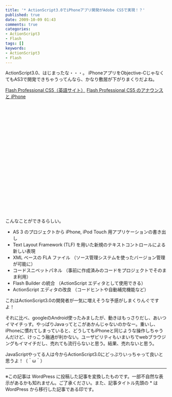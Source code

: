 ```yaml
---
title: '* ActionScript3.0でiPhoneアプリ開発がAdobe CS5で実現！？'
published: true
date: 2009-10-09 01:43
comments: true
categories:
- ActionScript3
- Flash
tags: []
keywords:
- ActionScript3
- Flash
---
```

ActionScript3.0、はじまったな・・・。
iPhoneアプリをObjective-CじゃなくてもAS3で開発できちゃうってんなら、かなり敷居が下がりまくりだよね。

[Flash Professional CS5（英語サイト）](http://labs.adobe.com/technologies/flashcs5/ "Flash Professional CS5（英語サイト）")
[Flash Professional CS5 のアナウンスと iPhone](http://blogs.adobe.com/akamijo/archives/2009/10/flash_professio_1.html "Flash Professional CS5 のアナウンスと iPhone")

<object width="560" height="340"><param name="movie" value="http://www.youtube.com/v/mpEUNqfk4rw&hl=ja&fs=1&"></param><param name="allowFullScreen" value="true"></param><param name="allowscriptaccess" value="always"></param><embed src="http://www.youtube.com/v/mpEUNqfk4rw&hl=ja&fs=1&" type="application/x-shockwave-flash" allowscriptaccess="always" allowfullscreen="true" width="560" height="340"></embed></object>

こんなことができるらしい。

- AS 3 のプロジェクトから iPhone, iPod Touch 用アプリケーションの書き出し
- Text Layout Framework (TLF) を用いた新規のテキストコントロールによる新しい表現
- XML ベースの FLA ファイル （ソース管理システムを使ったバージョン管理が可能に）
- コードスニペットパネル （事前に作成済みのコードをプロジェクトでそのまま利用）
- Flash Builder の統合 （ActionScript エディタとして使用できる）
- ActionScript エディタの改良 （コードヒントや自動補完機能など）


これはActionScript3.0の開発者が一気に増えそうな予感がしまくりんぐですよ！

それに比べ、googleのAndroid使ったみましたが、動きはもっさりだし、あいつイマイチっす。やっぱりJavaってとこがあかんじゃないのかなー。重いし、iPhoneに慣れてしまっていると、どうしてもiPhoneと同じような操作しちゃうんだけど、けっこう融通が利かない。ユーザビリティもいまいちでwebブラウジングもイマイチだし、売れても流行らないと思う。結果、売れないと思う。

JavaScriptやってる人は今からActionScript3.0にどっぷりいっちゃって良いと思うよ！（＾ω＾）

---
※この記事は WordPress に投稿した記事を変換したものです。一部不自然な表示があるかも知れません。ご了承ください。また、記事タイトル先頭の * は WordPress から移行した記事である印です。
